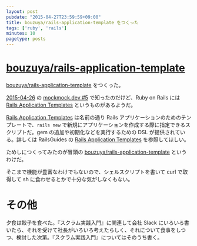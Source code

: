 ```yaml
---
layout: post
pubdate: "2015-04-27T23:59:59+09:00"
title: bouzuya/rails-application-template をつくった
tags: ['ruby', 'rails']
minutes: 10
pagetype: posts
---
```

# [bouzuya/rails-application-template][]

[bouzuya/rails-application-template][] をつくった。

[2015-04-26][] の [mockmock.dev #5](http://mockmock.connpass.com/event/14324/) で知ったのだけど、Ruby on Rails には [Rails Application Templates][rails-application-templates] というものがあるようだ。

[Rails Application Templates][rails-application-templates] は名前の通り Rails アプリケーションのためのテンプレートで、`rails new` で新規にアプリケーションを作成する際に指定できるスクリプトだ。gem の追加や初期化などを実行するための DSL が提供されている。詳しくは RailsGuides の
[Rails Application Templates][rails-application-templates] を参照してほしい。

ためしにつくってみたのが冒頭の [bouzuya/rails-application-template][] というわけだ。

そこまで機能が豊富なわけでもないので、シェルスクリプトを書いて curl で取得して sh に食わせるとかで十分な気がしなくもない。

# その他

夕食は餃子を食べた。『スクラム実践入門』に関連して会社 Slack にいろいろ書いたら、それを受けて社長がいろいろ考えたらしく、それについて食事をしつつ、検討した次第。『スクラム実践入門』についてはそのうち書く。

[rails-application-templates]: http://guides.rubyonrails.org/rails_application_templates.html
[bouzuya/rails-application-template]: https://github.com/bouzuya/rails-application-template
[2015-04-26]: http://blog.bouzuya.net/2015/04/26/
